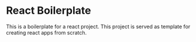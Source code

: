 # React Boilerplate

This is a boilerplate for a react project.
This project is served as template for creating react apps from scratch.
